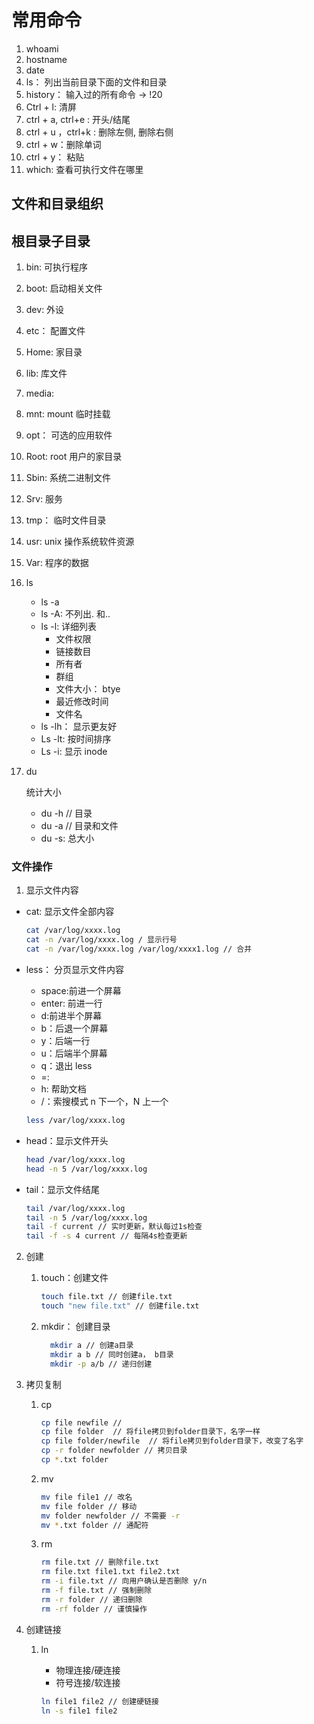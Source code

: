 # 常用命令

1. whoami
2. hostname
3. date
4. ls： 列出当前目录下面的文件和目录
5. history： 输入过的所有命令 -> !20
6. Ctrl + l: 清屏
7. ctrl + a, ctrl+e : 开头/结尾
8. ctrl + u ，ctrl+k : 删除左侧, 删除右侧
9. ctrl + w：删除单词
10. ctrl + y： 粘贴
11. which: 查看可执行文件在哪里

## 文件和目录组织

## 根目录子目录

1. bin: 可执行程序
2. boot: 启动相关文件
3. dev: 外设
4. etc： 配置文件
5. Home: 家目录
6. lib: 库文件
7. media:
8. mnt: mount 临时挂载
9. opt： 可选的应用软件
10. Root: root 用户的家目录
11. Sbin: 系统二进制文件
12. Srv: 服务
13. tmp： 临时文件目录
14. usr: unix 操作系统软件资源
15. Var: 程序的数据

16. ls

    - ls -a
    - ls -A: 不列出. 和..
    - ls -l: 详细列表
      - 文件权限
      - 链接数目
      - 所有者
      - 群组
      - 文件大小： btye
      - 最近修改时间
      - 文件名
    - ls -lh： 显示更友好
    - Ls -lt: 按时间排序
    - Ls -i: 显示 inode

17. du

    统计大小

    - du -h // 目录
    - du -a // 目录和文件
    - du -s: 总大小

### 文件操作

1.  显示文件内容

- cat: 显示文件全部内容

  ```bash
  cat /var/log/xxxx.log
  cat -n /var/log/xxxx.log / 显示行号
  cat -n /var/log/xxxx.log /var/log/xxxx1.log // 合并

  ```

- less： 分页显示文件内容

  - space:前进一个屏幕
  - enter: 前进一行
  - d:前进半个屏幕
  - b：后退一个屏幕
  - y：后端一行
  - u：后端半个屏幕
  - q：退出 less
  - =:
  - h: 帮助文档
  - /：索搜模式 n 下一个，N 上一个

  ```bash
  less /var/log/xxxx.log
  ```

- head：显示文件开头

  ```bash
  head /var/log/xxxx.log
  head -n 5 /var/log/xxxx.log
  ```

- tail：显示文件结尾

  ```bash
  tail /var/log/xxxx.log
  tail -n 5 /var/log/xxxx.log
  tail -f current // 实时更新，默认每过1s检查
  tail -f -s 4 current // 每隔4s检查更新

  ```

2. 创建

   1. touch：创建文件

      ```bash
      touch file.txt // 创建file.txt
      touch "new file.txt" // 创建file.txt
      ```

   2. mkdir： 创建目录

      ```bash
      	mkdir a // 创建a目录
      	mkdir a b // 同时创建a， b目录
      	mkdir -p a/b // 递归创建

      ```

3. 拷贝复制

   1. cp

      ```bash
      cp file newfile //
      cp file folder  // 将file拷贝到folder目录下，名字一样
      cp file folder/newfile  // 将file拷贝到folder目录下，改变了名字
      cp -r folder newfolder // 拷贝目录
      cp *.txt folder
      ```

   2. mv

      ```bash
      mv file file1 // 改名
      mv file folder // 移动
      mv folder newfolder // 不需要 -r
      mv *.txt folder // 通配符
      ```

   3. rm

      ```bash
      rm file.txt // 删除file.txt
      rm file.txt file1.txt file2.txt
      rm -i file.txt // 向用户确认是否删除 y/n
      rm -f file.txt // 强制删除
      rm -r folder // 递归删除
      rm -rf folder // 谨慎操作

      ```

4. 创建链接

   1. ln

      - 物理连接/硬连接
      - 符号连接/软连接

      ```bash
      ln file1 file2 // 创建硬链接
      ln -s file1 file2
      ```
